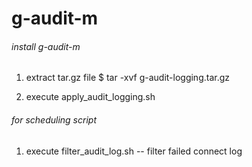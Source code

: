 # g-audit-m #

###### install g-audit-m ######
1. extract tar.gz file
$ tar -xvf g-audit-logging.tar.gz

2. execute apply_audit_logging.sh

###### for scheduling script ######
1. execute filter_audit_log.sh
-- filter failed connect log
